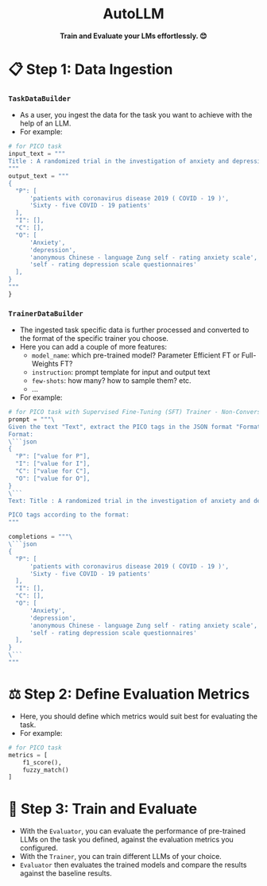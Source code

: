 <h1 align="center">
    AutoLLM
</h1>

<p align="center">
    <strong>Train and Evaluate your LMs effortlessly. 😊</strong>
</p>


# 📋 Step 1: Data Ingestion

### ``TaskDataBuilder``
- As a user, you ingest the data for the task you want to achieve with the help of an LLM.
- For example:

```python
# for PICO task
input_text = """
Title : A randomized trial in the investigation of anxiety and depression in patients with coronavirus disease 2019 ( COVID - 19 ) . METHODS : Sixty - five COVID - 19 patients were randomly enrolled into this study . Anxiety and depression among participants were measured through the completion of anonymous Chinese - language Zung self - rating anxiety scale and self - rating depression scale questionnaires . Data were analyzed using independent samples t - tests , Mann - Whitney U - tests , and ?2 tests .
"""
output_text = """
{
  "P": [
      'patients with coronavirus disease 2019 ( COVID - 19 )', 
      'Sixty - five COVID - 19 patients'
  ],
  "I": [],
  "C": [],
  "O": [
      'Anxiety', 
      'depression', 
      'anonymous Chinese - language Zung self - rating anxiety scale',
      'self - rating depression scale questionnaires'
  ],
}
"""
}
```

### ```TrainerDataBuilder```

- The ingested task specific data is further processed and converted to the format of the specific trainer you choose.
- Here you can add a couple of more features:
  - ``model_name``: which pre-trained model? Parameter Efficient FT or Full-Weights FT?
  - ``instruction``: prompt template for input and output text
  - ``few-shots``: how many? how to sample them? etc.
  - ...
- For example:
```python
# for PICO task with Supervised Fine-Tuning (SFT) Trainer - Non-Conversational Dataset
prompt = """\
Given the text "Text", extract the PICO tags in the JSON format "Format". Do not modify the sentences.
Format:
\```json
{
  "P": ["value for P"],
  "I": ["value for I"],
  "C": ["value for C"],
  "O": ["value for O"],
}
\```
Text: Title : A randomized trial in the investigation of anxiety and depression in patients with coronavirus disease 2019 ( COVID - 19 ) . METHODS : Sixty - five COVID - 19 patients were randomly enrolled into this study . Anxiety and depression among participants were measured through the completion of anonymous Chinese - language Zung self - rating anxiety scale and self - rating depression scale questionnaires . Data were analyzed using independent samples t - tests , Mann - Whitney U - tests , and ?2 tests .

PICO tags according to the format:
"""

completions = """\
\```json
{
  "P": [
      'patients with coronavirus disease 2019 ( COVID - 19 )', 
      'Sixty - five COVID - 19 patients'
  ],
  "I": [],
  "C": [],
  "O": [
      'Anxiety', 
      'depression', 
      'anonymous Chinese - language Zung self - rating anxiety scale',
      'self - rating depression scale questionnaires'
  ],
}
\```
"""
```

# ⚖️ Step 2: Define Evaluation Metrics

- Here, you should define which metrics would suit best for evaluating the task.
- For example:
```python
# for PICO task
metrics = [
    f1_score(),
    fuzzy_match()
]
```

# 🔄 Step 3: Train and Evaluate

- With the ``Evaluator``, you can evaluate the performance of pre-trained LLMs on the task you defined, against the evaluation metrics you configured.
- With the ``Trainer``, you can train different LLMs of your choice.
- ``Evaluator`` then evaluates the trained models and compare the results against the baseline results.